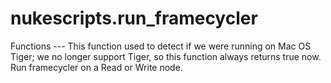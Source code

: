 # nukescripts.run_framecycler
Functions ---   This function used to detect if we were running on Mac OS Tiger; we no longer support Tiger, so this function always returns true now.  Run framecycler on a Read or Write node.